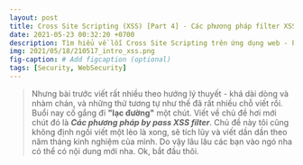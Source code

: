 ```yaml
---
layout: post
title: Cross Site Scripting (XSS) [Part 4] - Các phương pháp filter XSS,
date: 2021-05-23 00:32:20 +0700
description: Tìm hiểu về lỗi Cross Site Scripting trên ứng dụng web - P4,
img: 2021/05/18/210517_intro_xss.png
fig-caption: # Add figcaption (optional)
tags: [Security, WebSecurity]
---
```

>Nhưng bài trước viết rất nhiều theo hướng lý thuyết - khá dài dòng và nhàm chán, và những thứ tương tự như thế đã rất nhiều chỗ viết rồi. Buổi nay cố gắng đi **"lạc đường"** một chút. Viết về chủ đề hơi mới chút đó là ***Các phương pháp by pass XSS filter***. Chủ đề này tôi cũng không định ngồi viết một lèo là xong, sẽ tích lũy và viết dần dần theo năm tháng kinh nghiệm của mình. Do vậy lâu lâu các bạn vào ngó nha có thể có nội dung mới nha. Ok, bắt đầu thôi.

